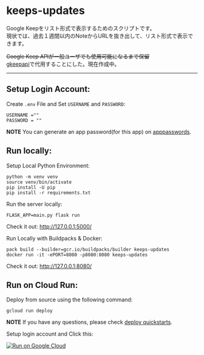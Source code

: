 # keeps-updates
Google Keepをリスト形式で表示するためのスクリプトです。<br>
現状では、過去１週間以内のNoteからURLを抜き出して、リスト形式で表示できます。<br>

~~Google Keep APIが一般ユーザでも使用可能になるまで保留~~<br>
[gkeepapi](https://gkeepapi.readthedocs.io/en/latest/#)で代用することにした。現在作成中。

---

## Setup Login Account:
Create `.env` File and Set `USERNAME` and `PASSWORD`:
```.env
USERNAME =""
PASSWORD = ""
```

**NOTE**
You can generate an app password(for this app) on [apppasswords](https://myaccount.google.com/apppasswords).

## Run locally:
Setup Local Python Environment:
```
python -m venv venv
source venv/bin/activate
pip install -U pip
pip install -r requirements.txt
```

Run the server locally:
```
FLASK_APP=main.py flask run
```

Check it out: http://127.0.0.1:5000/

Run Locally with Buildpacks & Docker:
```
pack build --builder=gcr.io/buildpacks/builder keeps-updates
docker run -it -ePORT=8080 -p8080:8080 keeps-updates
```

Check it out: http://127.0.0.1:8080/

## Run on Cloud Run:
Deploy from source using the following command:
```
gcloud run deploy
```

**NOTE**
If you have any questions, please check [deploy quickstarts](https://cloud.google.com/run/docs/quickstarts/build-and-deploy/python#deploy).

Setup login account and Click this:

[![Run on Google Cloud](https://deploy.cloud.run/button.svg)](https://deploy.cloud.run)